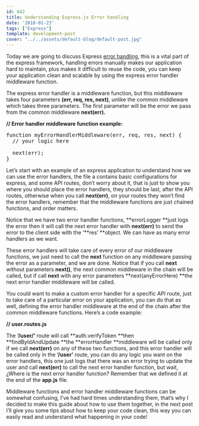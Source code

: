 ```yaml
---
id: 642
title: Understanding Express.js Error handling
date: '2018-01-23'
tags: ["Express"]
template: development-post
cover: "../../assets/default-blog/default-post.jpg"
---
```

Today we are going to discuss Express [error handling](http://expressjs.com/en/guide/error-handling.html), this is a vital part of the express framework, handling errors manually makes our application hard to maintain, plus makes it difficult to reuse the code, you can keep your application clean and scalable by using the express error handler middleware function.

The express error handler is a middleware function, but this middleware takes four parameters **(err, req, res, next)**, unlike the common middleware which takes three parameters. The first parameter will be the error we pass from the common middleware&nbsp;**next(err).**

**// Error handler middleware function example:** 

<pre class="prettyprint prettyprinted"><span class="kwd">function</span><span class="pln"> myErrorHandlerMiddleware</span><span class="pun">(err, </span><span class="pln">req</span><span class="pun">,</span><span class="pln"> res</span><span class="pun">,</span> <span class="kwd">next</span><span class="pun">)</span> <span class="pun">{</span>
  <span class="com">// your logic here</span>

  <span class="kwd">next</span><span class="pun">(err);</span>
<span class="pun">}</span></pre>

Let’s start with an example of an express application to understand how we can use the error handlers, the file a contains basic configurations for express, and some API routes, don’t worry about it, that is just to show you where you should place the error handlers, they should be last, after the API routes, otherwise when you call **next(err)**, on your routes they won’t find the error handlers, remember that the middleware functions are just chained functions, and order matters.

<div class="gist-oembed" data-gist="NodeJoSe/5a24e860a4cb87588b4036afd682d8cc.json">
</div>

Notice that we have two error handler functions, **errorLogger&nbsp;**just logs the error then it will call the next error handler with **next(err)** to send the error to the client side with the &#8216;**res&#8217;&nbsp;**object. We can have as many error handlers as we want.

These error handlers will take care of every error of our middleware functions, we just need to call the **next** function on any middleware passing the error as a parameter, and we are done. Notice that if you call **next** without parameters **next()**, the next common middleware in the chain will be called, but if call **next** with any error parameters **next(anyErrorHere)&nbsp;**the next error handler middleware will be called.

You could want to make a custom error handler for a specific API route, just to take care of a particular error on your application, you can do that as well, defining the error handler middleware at the end of the chain after the common middleware functions. Here’s a code example:

**// user.routes.js**

<div class="gist-oembed" data-gist="NodeJoSe/5c39446915898037796bfc2fcf7a5882.json">
</div>

The **‘/user/’** route will call **auth.verifyToken&nbsp;**then **findByIdAndUpdate&nbsp;**the **errorHandler&nbsp;**middleware will be called only if we call **next(err)** on any of these two functions, and this error handler will be called only in the **‘/user’** route, you can do any logic you want on the error handlers, this one just logs that there was an error trying to update the user and call **next(err)** to call the next error handler function, but wait, ¿Where is the next error handler function? Remember that we defined it at the end of the **app.js** file.

Middleware functions and error handler middleware functions can be somewhat confusing, I’ve had hard times understanding them, that’s why I decided to make this guide about how to use them together, in the next post I’ll give you some tips about how to keep your code clean, this way you can easily read and understand what happening in your code!
